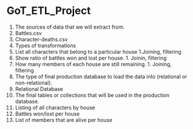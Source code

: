 # GoT_ETL_Project

1. The sources of data that we will extract from. 
  1. Battles.csv
  1. Character-deaths.csv
1. Types of transformations
  1. List all characters that belong to a particular house
    1.Joining, filtering
  1. Show ratio of battles won and lost per house.
    1. Joinin, filtering
  1. How many members of each house are still remaining.
    1. Joining, filtering
1. The type of final production database to load the data into (relational or non-relational).
  1. Relational Database
1. The final tables or collections that will be used in the production database.
  1. Listing of all characters by house
  1. Battles won/lost per house
  1. List of members that are alive per house
